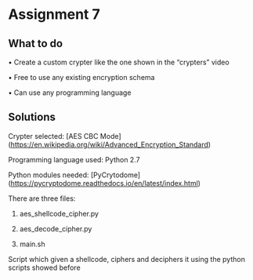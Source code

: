# Assignment 7

## What to do

• Create a custom crypter like the one shown in the “crypters” video 

• Free to use any existing encryption schema 

• Can use any programming language

## Solutions

Crypter selected: [AES CBC Mode] (https://en.wikipedia.org/wiki/Advanced_Encryption_Standard)

Programming language used: Python 2.7

Python modules needed: [PyCrytodome] (https://pycryptodome.readthedocs.io/en/latest/index.html)

There are three files:

1) aes_shellcode_cipher.py 

2) aes_decode_cipher.py

3) main.sh

  Script which given a shellcode, ciphers and deciphers it using the python scripts showed before
